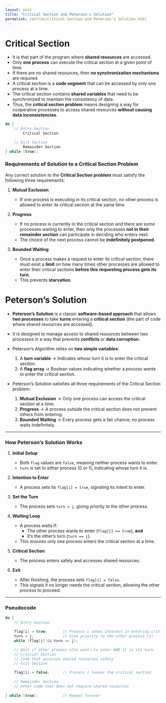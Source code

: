 ```yaml
---
layout: post
title: "Critical Section and Peterson's Solution"
permalink: /extras/Critical Section and Peterson's Solution.html
---
```


# Critical Section  

- It is that part of the program where **shared resources** are accessed.  
- Only **one process** can execute the critical section at a given point of time.  
- If there are no shared resources, then **no synchronization mechanisms** are required.  
- A critical section is a **code segment** that can be accessed by only one process at a time.  
- The critical section contains **shared variables** that need to be synchronized to maintain the consistency of data.  
- Thus, the **critical section problem** means designing a way for cooperative processes to access shared resources **without causing data inconsistencies**.  

```c
do {
    // Entry Section
        Critical Section

    // Exit Section
        Remainder Section
} while (true);
```


### Requirements of Solution to a Critical Section Problem  

Any correct solution to the **Critical Section problem** must satisfy the following three requirements:  

1. **Mutual Exclusion**  
   - If one process is executing in its critical section, no other process is allowed to enter its critical section at the same time.  

2. **Progress**  
   - If no process is currently in the critical section and there are some processes waiting to enter, then only the processes **not in their remainder section** can participate in deciding who enters next.  
   - The choice of the next process cannot be **indefinitely postponed**.  

3. **Bounded Waiting**  
   - Once a process makes a request to enter its critical section, there must exist a **limit** on how many times other processes are allowed to enter their critical sections **before this requesting process gets its turn**.  
   - This prevents **starvation**.  


# Peterson’s Solution  

- **Peterson’s Solution** is a classic **software-based approach** that allows **two processes** to take **turns** entering a **critical section** (the part of code where shared resources are accessed).  
- It is designed to manage access to shared resources between two processes in a way that prevents **conflicts** or **data corruption**.  
- Peterson’s Algorithm relies on **two simple variables**:  
  1. A **turn variable** → Indicates _whose turn_ it is to enter the critical section.  
  2. A **flag array** → Boolean values indicating whether a _process wants_ to enter the critical section.
     
- Peterson’s Solution satisfies all three requirements of the Critical Section problem: 
    1. **Mutual Exclusion** → Only one process can access the critical section at a time.  
    2. **Progress** → A process outside the critical section does not prevent others from entering.  
    3. **Bounded Waiting** → Every process gets a fair chance; no process waits indefinitely. 

---

### How Peterson’s Solution Works  
1. **Initial Setup**  
   - Both `flag` values are `false`, meaning neither process wants to enter.  
   - `turn` is set to either process (0 or 1), indicating whose turn it is.  

2. **Intention to Enter**  
   - A process sets its `flag[i] = true`, signaling its intent to enter.  

3. **Set the Turn**  
   - The process sets `turn = j`, giving priority to the other process.  

4. **Waiting Loop**  
   - A process waits if:  
     - The other process wants to enter (`flag[j] == true`), **and**  
     - It’s the other’s turn (`turn == j`).  
   - This ensures only one process enters the critical section at a time.  

5. **Critical Section**  
   - The process enters safely and accesses shared resources.  

6. **Exit**  
   - After finishing, the process sets `flag[i] = false`.  
   - This signals it no longer needs the critical section, allowing the other process to proceed.  

---
### Pseudocode  
```c
do {
    // Entry Section

    flag[i] = true;       // Process i shows interest in entering critical section
    turn = j;             // Give priority to the other process (j)
    while (flag[j] && turn == j);

    // Wait if other process also wants to enter AND it is its turn
    // Critical Section
    // Code that accesses shared resources safely
    // Exit Section

    flag[i] = false;      // Process i leaves the critical section
    
    // Remainder Section
    // Other code that does not require shared resources
    
} while (true);           // Repeat forever
```


